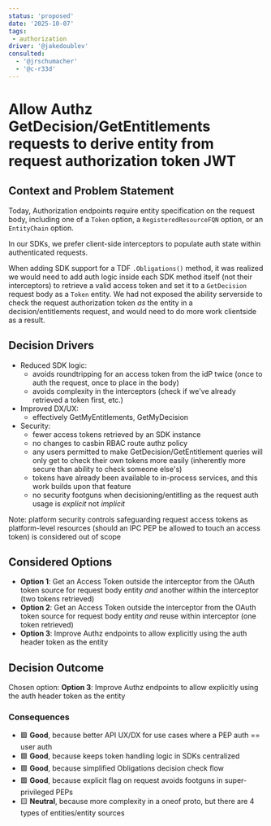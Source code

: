 ```yaml
---
status: 'proposed'
date: '2025-10-07'
tags:
 - authorization
driver: '@jakedoublev'
consulted:
  - '@jrschumacher'
  - '@c-r33d'
---
```

# Allow Authz GetDecision/GetEntitlements requests to derive entity from request authorization token JWT

## Context and Problem Statement

Today, Authorization endpoints require entity specification on the request body, including one of a
`Token` option, a `RegisteredResourceFQN` option, or an `EntityChain` option.

In our SDKs, we prefer client-side interceptors to populate auth state within authenticated requests.

When adding SDK support for a TDF `.Obligations()` method, it was realized we would need to add auth logic inside
each SDK method itself (not their interceptors) to retrieve a valid access token and set it to a `GetDecision` request
body as a `Token` entity. We had not exposed the ability serverside to check the request authorization token _as_ the entity
in a decision/entitlements request, and would need to do more work clientside as a result.

## Decision Drivers

* Reduced SDK logic:
    - avoids roundtripping for an access token from the idP twice (once to auth the request, once to place in the body)
    - avoids complexity in the interceptors (check if we've already retrieved a token first, etc.)
* Improved DX/UX:
    - effectively GetMyEntitlements, GetMyDecision
* Security:
    - fewer access tokens retrieved by an SDK instance
    - no changes to casbin RBAC route authz policy
    - any users permitted to make GetDecision/GetEntitlement queries will only get to check their own tokens more easily (inherently more secure than ability to check someone else's)
    - tokens have already been available to in-process services, and this work builds upon that feature
    - no security footguns when decisioning/entitling as the request auth usage is _explicit_ not _implicit_

Note: platform security controls safeguarding request access tokens as platform-level resources (should an IPC PEP
be allowed to touch an access token) is considered out of scope

## Considered Options

* **Option 1**: Get an Access Token outside the interceptor from the OAuth token source for request body entity _and_ another within the interceptor (two tokens retrieved)
* **Option 2**: Get an Access Token outside the interceptor from the OAuth token source for request body entity _and_ reuse within interceptor (one token retrieved)
* **Option 3**: Improve Authz endpoints to allow explicitly using the auth header token as the entity

## Decision Outcome

Chosen option: **Option 3**: Improve Authz endpoints to allow explicitly using the auth header token as the entity

### Consequences

* 🟩 **Good**, because better API UX/DX for use cases where a PEP auth == user auth
* 🟩 **Good**, because keeps token handling logic in SDKs centralized
* 🟩 **Good**, because simplified Obligations decision check flow
* 🟩 **Good**, because explicit flag on request avoids footguns in super-privileged PEPs
* 🟨 **Neutral**, because more complexity in a oneof proto, but there are 4 types of entities/entity sources
